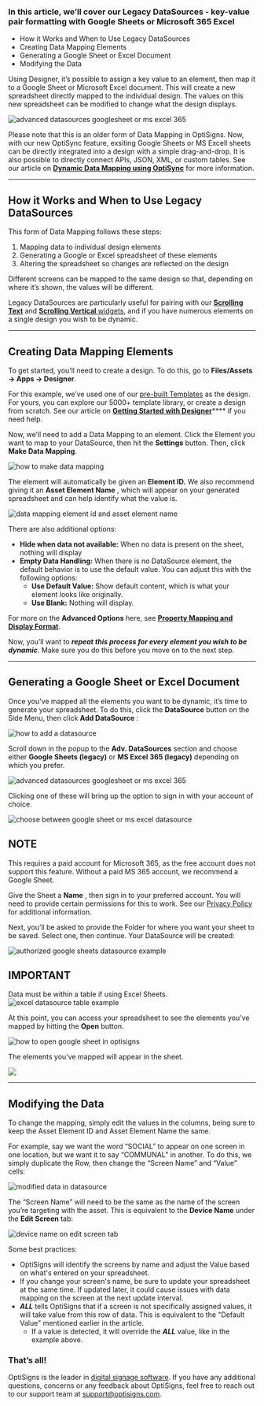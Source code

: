 ### In this article, we’ll cover our Legacy DataSources - key-value pair formatting with Google Sheets or Microsoft 365 Excel

  * How it Works and When to Use Legacy DataSources
  * Creating Data Mapping Elements
  * Generating a Google Sheet or Excel Document
  * Modifying the Data

Using Designer, it’s possible to assign a key value to an element, then map it to a Google Sheet or Microsoft Excel document. This will create a new spreadsheet directly mapped to the individual design. The values on this new spreadsheet can be modified to change what the design displays.

![advanced datasources googlesheet or ms excel 365](https://support.optisigns.com/hc/article_attachments/42915203035795)

Please note that this is an older form of Data Mapping in OptiSigns. Now, with our new OptiSync feature, exsiting Google Sheets or MS Excell sheets can be directly integrated into a design with a simple drag-and-drop. It is also possible to directly connect APIs, JSON, XML, or custom tables. See our article on [**Dynamic Data Mapping using OptiSync**](https://support.optisigns.com/hc/en-us/articles/29217646663187-How-to-Set-Up-Dynamic-Data-Mapping-with-OptiSync) for more information.

* * *

## How it Works and When to Use Legacy DataSources

This form of Data Mapping follows these steps:

  1. Mapping data to individual design elements
  2. Generating a Google or Excel spreadsheet of these elements
  3. Altering the spreadsheet so changes are reflected on the design

Different screens can be mapped to the same design so that, depending on where it’s shown, the values will be different.

Legacy DataSources are particularly useful for pairing with our [**Scrolling Text**](https://support.optisigns.com/hc/en-us/articles/42436941395475-Widgets-in-Designer#ScrollingText) and [**Scrolling Vertical** widgets](https://support.optisigns.com/hc/en-us/articles/42436941395475-Widgets-in-Designer#ScrollingVertical), and if you have numerous elements on a single design you wish to be dynamic.

* * *

## Creating Data Mapping Elements

To get started, you’ll need to create a design. To do this, go to **Files/Assets → Apps → Designer**.

For this example, we’ve used one of our [pre-built Templates](https://canvas.optisigns.com/) as the design. For yours, you can explore our 5000+ template library, or create a design from scratch. See our article on [**Getting Started with Designer**](https://support.optisigns.com/hc/en-us/articles/42087942047379-Getting-Started-with-Designer)**** if you need help.

Now, we’ll need to add a Data Mapping to an element. Click the Element you want to map to your DataSource, then hit the **Settings** button. Then, click **Make Data Mapping**.

![how to make data mapping](https://support.optisigns.com/hc/article_attachments/42915219044243)

The element will automatically be given an **Element ID.** We also recommend giving it an **Asset Element Name** , which will appear on your generated spreadsheet and can help identify what the value is.

![data mapping element id and asset element name](https://support.optisigns.com/hc/article_attachments/42915203032083)

There are also additional options:

  * **Hide when data not available:** When no data is present on the sheet, nothing will display
  * **Empty Data Handling:** When there is no DataSource element, the default behavior is to use the default value. You can adjust this with the following options:
    * **Use Default Value:** Show default content, which is what your element looks like originally.
    * **Use Blank:** Nothing will display.

For more on the **Advanced Options** here, see [**Property Mapping and Display Format**](https://support.optisigns.com/hc/en-us/articles/29217646663187-How-to-Set-Up-Dynamic-Data-Mapping-with-OptiSync#Property).

Now, you’ll want to _**repeat this process for every element you wish to be dynamic**_. Make sure you do this before you move on to the next step.

* * *

## Generating a Google Sheet or Excel Document

Once you’ve mapped all the elements you want to be dynamic, it’s time to generate your spreadsheet. To do this, click the **DataSource** button on the Side Menu, then click **Add DataSource** :

![how to add a datasource](https://support.optisigns.com/hc/article_attachments/42915203033491)

Scroll down in the popup to the **Adv. DataSources** section and choose either **Google Sheets (legacy)** or **MS Excel 365 (legacy)** depending on which you prefer.

![advanced datasources googlesheet or ms excel 365](https://support.optisigns.com/hc/article_attachments/42915203035795)

Clicking one of these will bring up the option to sign in with your account of choice. 

![choose between google sheet or ms excel datasource](https://support.optisigns.com/hc/article_attachments/42915203036819)

**NOTE**  
---  
This requires a paid account for Microsoft 365, as the free account does not support this feature. Without a paid MS 365 account, we recommend a Google Sheet.  
  
Give the Sheet a **Name** , then sign in to your preferred account. You will need to provide certain permissions for this to work. See our [Privacy Policy](https://www.optisigns.com/privacy-policy) for additional information.

Next, you’ll be asked to provide the Folder for where you want your sheet to be saved. Select one, then continue. Your DataSource will be created:

![authorized google sheets datasource example](https://support.optisigns.com/hc/article_attachments/42915203039123)

**IMPORTANT**  
---  
Data must be within a table if using Excel Sheets. ![excel datasource table example](https://support.optisigns.com/hc/article_attachments/42915203043091)  
  
At this point, you can access your spreadsheet to see the elements you’ve mapped by hitting the **Open** button.

![how to open google sheet in optisigns](https://support.optisigns.com/hc/article_attachments/42915219091475)

The elements you’ve mapped will appear in the sheet.

![](https://support.optisigns.com/hc/article_attachments/42915219094419)

* * *

## Modifying the Data

To change the mapping, simply edit the values in the columns, being sure to keep the Asset Element ID and Asset Element Name the same. 

For example, say we want the word “SOCIAL” to appear on one screen in one location, but we want it to say “COMMUNAL” in another. To do this, we simply duplicate the Row, then change the “Screen Name” and “Value” cells:

![modified data in datasource](https://support.optisigns.com/hc/article_attachments/42915203045779)

The “Screen Name” will need to be the same as the name of the screen you’re targeting with the asset. This is equivalent to the **Device Name** under the **Edit Screen** tab:

![device name on edit screen tab](https://support.optisigns.com/hc/article_attachments/42915203048467)

Some best practices:

  * OptiSigns will identify the screens by name and adjust the Value based on what's entered on your spreadsheet.
  * If you change your screen's name, be sure to update your spreadsheet at the same time. If updated later, it could cause issues with data mapping on the screen at the next update interval.
  * ***ALL*** tells OptiSigns that if a screen is not specifically assigned values, it will take value from this row of data. This is equivalent to the "Default Value" mentioned earlier in the article.
    * If a value is detected, it will override the ***ALL*** value, like in the example above.

### **That’s all!**

OptiSigns is the leader in [digital signage software](https://www.optisigns.com/). If you have any additional questions, concerns or any feedback about OptiSigns, feel free to reach out to our support team at [support@optisigns.com](mailto:support@optisigns.com).